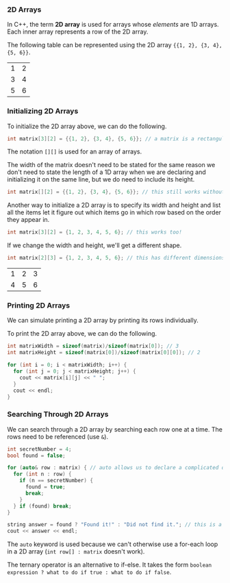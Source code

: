 <!-- # [Link to video.]() -->

### 2D Arrays
 
In C++, the term **2D array** is used for arrays whose *elements* are 1D arrays. Each inner array represents a row of the 2D array.

The following table can be represented using the 2D array `{{1, 2}, {3, 4}, {5, 6}}`.
<table>
  <tr>
    <td>1</td>
    <td>2</td>
  </tr>
  <tr>
    <td>3</td>
    <td>4</td>
  </tr>
  <tr>
    <td>5</td>
    <td>6</td>
  </tr>
</table>

### Initializing 2D Arrays

To initialize the 2D array above, we can do the following.

```java
int matrix[3][2] = {{1, 2}, {3, 4}, {5, 6}}; // a matrix is a rectangular table of numbers
```

The notation `[][]` is used for an array of arrays.

The width of the matrix doesn't need to be stated for the same reason we don't need to state the length of a 1D array when we are declaring and initializing it on the same line, but we do need to include its height.

```java
int matrix[][2] = {{1, 2}, {3, 4}, {5, 6}}; // this still works without the [3]
```

Another way to initialize a 2D array is to specify its width and height and list all the items let it figure out which items go in which row based on the order they appear in.

```java
int matrix[3][2] = {1, 2, 3, 4, 5, 6}; // this works too!
```

If we change the width and height, we'll get a different shape.

```java
int matrix[2][3] = {1, 2, 3, 4, 5, 6}; // this has different dimensions than the one above; see below
```

<table>
  <tr>
    <td>1</td>
    <td>2</td>
    <td>3</td>
  </tr>
  <tr>
    <td>4</td>
    <td>5</td>
    <td>6</td>
  </tr>
</table>

### Printing 2D Arrays

We can simulate printing a 2D array by printing its rows individually.

To print the 2D array above, we can do the following.

```cpp
int matrixWidth = sizeof(matrix)/sizeof(matrix[0]); // 3
int matrixHeight = sizeof(matrix[0])/sizeof(matrix[0][0]); // 2

for (int i = 0; i < matrixWidth; i++) {
  for (int j = 0; j < matrixHeight; j++) {
    cout << matrix[i][j] << " ";
  }
  cout << endl;
}
```

### Searching Through 2D Arrays

We can search through a 2D array by searching each row one at a time. The rows need to be referenced (use `&`).

```cpp
int secretNumber = 4;
bool found = false;

for (auto& row : matrix) { // auto allows us to declare a complicated data type within a for-each loop
  for (int n : row) {
    if (n == secretNumber) {
      found = true;
      break;
    }
  } if (found) break;
}

string answer = found ? "Found it!" : "Did not find it."; // this is a ternary operator
cout << answer << endl;
```

The `auto` keyword is used because we can't otherwise use a for-each loop in a 2D array (`int row[] : matrix` doesn't work).

The ternary operator is an alternative to if-else. It takes the form `boolean expression ? what to do if true : what to do if false`.
